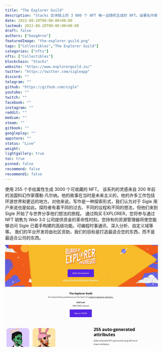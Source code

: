 ```yaml
---
title: "The Explorer Guild"
description: "Stacks 区块链上的 3 000 个 NFT 唯一且随机生成的 NFT。由著名作家儒勒·凡尔纳手绘和启发。"
date: 2022-08-20T00:00:00+08:00
lastmod: 2022-08-20T00:00:00+08:00
draft: false
authors: ["boogArno"]
featuredImage: "the-explorer-guild.png"
tags: ["Collectibles","The Explorer Guild"]
categories: ["nfts"]
nfts: ["Collectibles"]
blockchain: "Stacks"
website: "https://www.explorerguild.io/"
twitter: "https://twitter.com/sigleapp"
discord: ""
telegram: ""
github: "https://github.com/sigle"
youtube: ""
twitch: ""
facebook: ""
instagram: ""
reddit: ""
medium: ""
steam: ""
gitbook: ""
googleplay: ""
appstore: ""
status: "Live"
weight: 
lightgallery: true
toc: true
pinned: false
recommend: false
recommend1: false
---
```

使用 255 个手绘属性生成 3000 个可收藏的 NFT。
该系列的灵感来自 200 年前的法国科幻作家儒勒·凡尔纳。他的故事在当时是未来主义的，他的许多工作包括环游世界和更远的地方。对他来说，写作是一种探索形式，我们认为对于 Sigle 用户来说也是如此。探险者有着不同的过去、不同的议程和不同的想法，但他们来到 Sigle 开始了与世界分享他们想法的旅程。
通过购买 EXPLORER，您将参与通过 NFT 销售为 Web 3.0 公司提供资金的革命性时刻。您持有的资源管理器将使您能够访问 Sigle 已着手构建的高级功能。可编程时事通讯、深入分析、自定义域等等。
我们的平台开发将由社区资助，我们的目标是打造最适合您的东西，而不是最适合公司的东西。

![theexplorerguild-dapp-collectibles-stacks-image2_eede0843c6f4e72d10f4ae0a3454aded](theexplorerguild-dapp-collectibles-stacks-image2_eede0843c6f4e72d10f4ae0a3454aded.png)